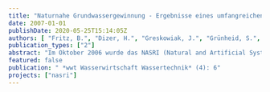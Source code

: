 ```yaml
---
title: "Naturnahe Grundwassergewinnung - Ergebnisse eines umfangreichen, interdisziplinären Forschungsvorhabens zur künstlichen Grundwasseranreicherung und Uferfiltration"
date: 2007-01-01
publishDate: 2020-05-25T15:14:05Z
authors: [ "Fritz, B.", "Dizer, H.", "Greskowiak, J.", "Grünheid, S.", "Grützmacher, G.", "Heberer, T.", "Holzbecher, E.", "Massmann, G." ]
publication_types: ["2"]
abstract: "Im Oktober 2006 wurde das NASRI (Natural and Artificial Systems for Recharge and Infiltration) Projekt, ein Vorhaben der Kompetenzzentrum Wasser Berlin gGmbH, endgültig mit einer öffentlichen Präsentation der wichtigsten Ergebnisse abgeschlossen. In fast vier Jahren interdisziplinäre Forschungstätigkeit untersuchten mehr als 40 Wissenschaftler aus mehreren Berliner Universitäten und dem Umweltbundesland, gemeinsam mit den Berliner Wasserbetrieben die Prozesse während der Uferfiltration und künstlichen Grundwasseranreicherung. Es war ein Hauptziel des Projektes ein umfassendes Prozessverständnis zu entwickeln, um so die nachhaltige Nutzung der Uferfiltration und künstlichen Grundwasseranreicherung unter Berücksichtigung zukünftiger Anforderungen und Bedrohungen langfristig sicherzustellen."
featured: false
publication: " *wwt Wasserwirtschaft Wassertechnik* (4): 6"
projects: ["nasri"]
---
```


